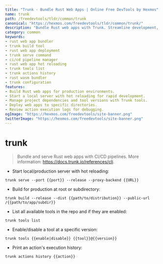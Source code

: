 ```yaml
---
title: "Trunk - Bundle Rust Web Apps | Online Free DevTools by Hexmos"
name: trunk
path: /freedevtools/tldr/common/trunk
canonical: "https://hexmos.com/freedevtools/tldr/common/trunk/"
description: "Bundle Rust web apps with Trunk. Streamline development, build for production, and manage tools with ease. Free online tool, no registration required."
category: common
keywords:
- rust web app bundler
- trunk build tool
- rust web app deployment
- trunk serve command
- ci/cd pipeline manager
- rust web app hot reloading
- trunk tools list
- trunk actions history
- rust wasm bundler
- trunk configuration
features:
- Build Rust web apps for production environments.
- Start a local server with hot reloading for rapid development.
- Manage project dependencies and tool versions with Trunk tools.
- Deploy web apps to specific directories.
- Review action execution logs for debugging.
ogImage: "https://hexmos.com/freedevtools/site-banner.png"
twitterImage: "https://hexmos.com/freedevtools/site-banner.png"
---
```


# trunk

> Bundle and serve Rust web apps with CI/CD pipelines.
> More information: <https://docs.trunk.io/references/cli>.

- Start local/production server with hot reloading:

`trunk serve --port {{port}} --release --proxy-backend {{URL}}`

- Build for production at root or subdirectory:

`trunk build --release --dist {{path/to/distribution}} --public-url /{{path/to/app/subdir}}`

- List all available tools in the repo and if they are enabled:

`trunk tools list`

- Enable/disable a tool at a specific version:

`trunk tools {{enable|disable}} {{tool}}@{{version}}`

- Print an action's execution history:

`trunk actions history {{action}}`
